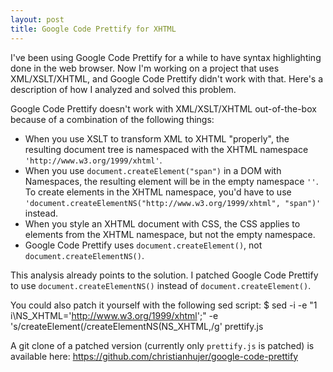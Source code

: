```yaml
---
layout: post
title: Google Code Prettify for XHTML
---
```


I've been using Google Code Prettify for a while to have syntax highlighting done in the web browser.
Now I'm working on a project that uses XML/XSLT/XHTML, and Google Code Prettify didn't work with that.
Here's a description of how I analyzed and solved this problem.

Google Code Prettify doesn't work with XML/XSLT/XHTML out-of-the-box because of a combination of the following things:
- When you use XSLT to transform XML to XHTML "properly", the resulting document tree is namespaced with the XHTML namespace `'http://www.w3.org/1999/xhtml'`.
- When you use `document.createElement("span")` in a DOM with Namespaces, the resulting element will be in the empty namespace `''`.
  To create elements in the XHTML namespace, you'd have to use `'document.createElementNS("http://www.w3.org/1999/xhtml", "span")'` instead.
- When you style an XHTML document with CSS, the CSS applies to elements from the XHTML namespace, but not the empty namespace.
- Google Code Prettify uses `document.createElement()`, not `document.createElementNS()`.

This analysis already points to the solution.
I patched Google Code Prettify to use `document.createElementNS()` instead of `document.createElement()`.

You could also patch it yourself with the following sed script:
    $ sed -i -e "1 i\\NS_XHTML='http://www.w3.org/1999/xhtml';" -e 's/createElement(/createElementNS(NS_XHTML,/g' prettify.js

A git clone of a patched version (currently only `prettify.js` is patched) is available here: <https://github.com/christianhujer/google-code-prettify>
